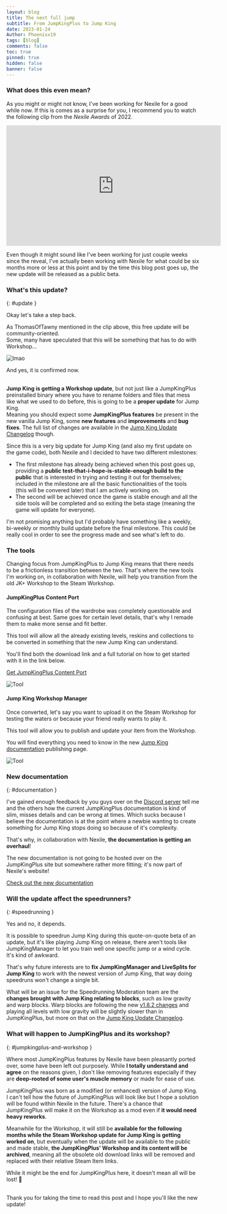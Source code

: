 ```yaml
---
layout: blog
title: The next full jump
subtitle: From JumpKingPlus to Jump King
date: 2023-01-24
Author: Phoenixx19
tags: [blog]
comments: false
toc: true
pinned: true
hidden: false
banner: false
---
```


<!-- more -->

### What does this even mean?

As you might or might not know, I've been working for Nexile for a good while now. If this is comes as a surprise for you, I recommend you to watch the following clip from the *Nexile Awards* of 2022.

<div class="frame-container"><iframe width="560" height="315" src="https://www.youtube.com/embed/tAWlGysHZhE?clip=UgkxCJz6z98xU6O-d_c3nGDNOCtTuuyiXUlU&amp;clipt=EK6vCBiFxQo" title="YouTube video player" frameborder="0" allow="accelerometer; autoplay; clipboard-write; encrypted-media; gyroscope; picture-in-picture; web-share" allowfullscreen></iframe></div>

Even though it might sound like I've been working for just couple weeks since the reveal, I've actually been working with Nexile for what could be six months more or less at this point and by the time this blog post goes up, the new update will be released as a public beta.

### What's this update?
{: #update }

Okay let's take a step back.

As ThomasOfTawny mentioned in the clip above, this free update will be community-oriented.<br>Some, many have speculated that this will be something that has to do with Workshop...

![lmao](/images/blog3-1.png)

And yes, it is confirmed now.
<br><br>

**Jump King is getting a Workshop update**, but not just like a JumpKingPlus preinstalled binary where you have to rename folders and files that mess like what we used to do before, this is going to be a **proper update** for Jump King.<br>Meaning you should expect some **JumpKingPlus features** be present in the new vanilla Jump King, some **new features** and **improvements** and **bug fixes**. The full list of changes are available in the [Jump King Update Changelog]() though.

Since this is a very big update for Jump King (and also my first update on the game code), both Nexile and I decided to have two different milestones:
- The first milestone has already being achieved when this post goes up, providing a **public test-that-i-hope-is-stable-enough build to the public** that is interested in trying and testing it out for themselves; included in the milestone are all the basic functionalities of the tools (this will be convered later) that I am actively working on.
- The second will be achieved once the game is stable enough and all the side tools will be completed and so exiting the beta stage (meaning the game will update for everyone).

I'm not promising anything but I'd probably have something like a weekly, bi-weekly or monthly build update before the final milestone. This could be really cool in order to see the progress made and see what's left to do.

### The tools
Changing focus from JumpKingPlus to Jump King means that there needs to be a frictionless transition between the two. That's where the new tools I'm working on, in collaboration with Nexile, will help you transition from the old JK+ Workshop to the Steam Workshop.

#### JumpKingPlus Content Port

The configuration files of the wardrobe was completely questionable and confusing at best. Same goes for certain level details, that's why I remade them to make more sense and fit better. 

This tool will allow all the already existing levels, reskins and collections to be converted in something that the new Jump King can understand.

You'll find both the download link and a full tutorial on how to get started with it in the link below.

<a href="/porting" target="_blank">Get JumpKingPlus Content Port <ion-icon name="open"></ion-icon></a>

![Tool](/images/ContentPort.png)

#### Jump King Workshop Manager

Once converted, let's say you want to upload it on the Steam Workshop for testing the waters or because your friend really wants to play it.

This tool will allow you to publish and update your item from the Workshop.

You will find everything you need to know in the new [Jump King documentation](#documentation) publishing page.

![Tool](https://teamnexile.github.io/jk-workshop-docs/images/publishing/Step4.png)

### New documentation
{: #documentation }

I've gained enough feedback by you guys over on the [Discord server](https://discord.gg/{{site.footer-links.discord}}) tell me and the others how the current JumpKingPlus documentation is kind of slim, misses details and can be wrong at times. Which sucks because I believe the documentation is at the point where a newbie wanting to create something for Jump King stops doing so because of it's complexity.

That's why, in collaboration with Nexile, **the documentation is getting an overhaul**!

The new documentation is not going to be hosted over on the JumpKingPlus site but somewhere rather more fitting; it's now part of Nexile's website!

<a href="https://teamnexile.github.io/jk-workshop-docs" target="_blank">Check out the new documentation <ion-icon name="open"></ion-icon></a>

<!-- ![New documentation]() -->

### Will the update affect the speedrunners?
{: #speedrunning }

Yes and no, it depends.

It is possible to speedrun Jump King during this quote-on-quote beta of an update, but it's like playing Jump King on release, there aren't tools like JumpKingManager to let you train well one specific jump or a wind cycle. It's kind of awkward.

That's why future interests are to **fix JumpKingManager and LiveSplits for Jump King** to work with the newest version of Jump King, that way doing speedruns won't change a single bit.

What will be an issue for the Speedrunning Moderation team are the **changes brought with Jump King relating to blocks**, such as low gravity and warp blocks. Warp blocks are following the new [v1.8.2 changes](/publicv182) and playing all levels with low gravity will be slightly slower than in JumpKingPlus, but more on that on the [Jump King Update Changelog]().

### What will happen to JumpKingPlus and its workshop?
{: #jumpkingplus-and-workshop }

Where most JumpKingPlus features by Nexile have been pleasantly ported over, some have been left out purposely. While **I totally understand and agree** on the reasons given, I don't like removing features especially if they are **deep-rooted of some user's muscle memory** or made for ease of use.

JumpKingPlus was born as a modified (or enhanced) version of Jump King. I can't tell how the future of JumpKingPlus will look like but I hope a solution will be found within Nexile in the future. There's a chance that JumpKingPlus will make it on the Workshop as a mod even if **it would need heavy reworks**.

Meanwhile for the Workshop, it will still be **available for the following months while the Steam Workshop update for Jump King is getting worked on**, but eventually when the update will be available to the public and made stable, **the JumpKingPlus' Workshop and its content will be archived**, meaning all the obsolete old download links will be removed and replaced with their relative Steam Item links. 

While it might be the end for JumpKingPlus here, it doesn't mean all will be lost! 🙂

<br>
Thank you for taking the time to read this post and I hope you'll like the new update!